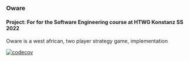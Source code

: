 ### Oware

#### Project: For for the Software Engineering course at HTWG Konstanz SS 2022

Oware is a west african, two player strategy game, 
implementation 

[![codecov](https://codecov.io/gh/andre-koe/Oware/branch/main/graph/badge.svg?token=VC6797HOGF)](https://codecov.io/gh/andre-koe/Oware)
